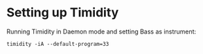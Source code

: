 
# Setting up Timidity
Running Timidity in Daemon mode and setting Bass as instrument:

```timidity -iA --default-program=33```

